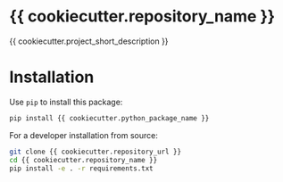 # {{ cookiecutter.repository_name }}

{{ cookiecutter.project_short_description }}

# Installation

Use `pip` to install this package:

```bash
pip install {{ cookiecutter.python_package_name }}
```

For a developer installation from source:

```bash
git clone {{ cookiecutter.repository_url }}
cd {{ cookiecutter.repository_name }}
pip install -e . -r requirements.txt
```
